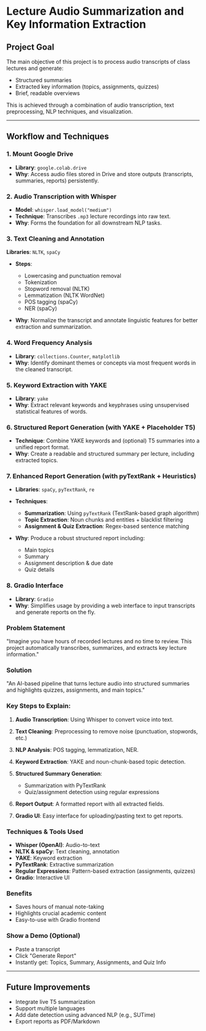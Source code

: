 # Lecture Audio Summarization and Key Information Extraction

##  Project Goal

The main objective of this project is to process audio transcripts of class lectures and generate:

* Structured summaries
* Extracted key information (topics, assignments, quizzes)
* Brief, readable overviews

This is achieved through a combination of audio transcription, text preprocessing, NLP techniques, and visualization.

---

##  Workflow and Techniques

### 1. Mount Google Drive

* **Library**: `google.colab.drive`
* **Why**: Access audio files stored in Drive and store outputs (transcripts, summaries, reports) persistently.

### 2. Audio Transcription with Whisper

* **Model**: `whisper.load_model("medium")`
* **Technique**: Transcribes `.mp3` lecture recordings into raw text.
* **Why**: Forms the foundation for all downstream NLP tasks.

### 3. Text Cleaning and Annotation

**Libraries**: `NLTK`, `spaCy`

* **Steps**:

  * Lowercasing and punctuation removal
  * Tokenization
  * Stopword removal (NLTK)
  * Lemmatization (NLTK WordNet)
  * POS tagging (spaCy)
  * NER (spaCy)
* **Why**: Normalize the transcript and annotate linguistic features for better extraction and summarization.

### 4. Word Frequency Analysis

* **Library**: `collections.Counter`, `matplotlib`
* **Why**: Identify dominant themes or concepts via most frequent words in the cleaned transcript.

### 5. Keyword Extraction with YAKE

* **Library**: `yake`
* **Why**: Extract relevant keywords and keyphrases using unsupervised statistical features of words.

### 6. Structured Report Generation (with YAKE + Placeholder T5)

* **Technique**: Combine YAKE keywords and (optional) T5 summaries into a unified report format.
* **Why**: Create a readable and structured summary per lecture, including extracted topics.

### 7. Enhanced Report Generation (with pyTextRank + Heuristics)

* **Libraries**: `spaCy`, `pyTextRank`, `re`
* **Techniques**:

  * **Summarization**: Using `pyTextRank` (TextRank-based graph algorithm)
  * **Topic Extraction**: Noun chunks and entities + blacklist filtering
  * **Assignment & Quiz Extraction**: Regex-based sentence matching
* **Why**: Produce a robust structured report including:

  * Main topics
  * Summary
  * Assignment description & due date
  * Quiz details

### 8. Gradio Interface

* **Library**: `Gradio`
* **Why**: Simplifies usage by providing a web interface to input transcripts and generate reports on the fly.


###  Problem Statement

"Imagine you have hours of recorded lectures and no time to review. This project automatically transcribes, summarizes, and extracts key lecture information."

###  Solution

"An AI-based pipeline that turns lecture audio into structured summaries and highlights quizzes, assignments, and main topics."

###  Key Steps to Explain:

1. **Audio Transcription**: Using Whisper to convert voice into text.
2. **Text Cleaning**: Preprocessing to remove noise (punctuation, stopwords, etc.)
3. **NLP Analysis**: POS tagging, lemmatization, NER.
4. **Keyword Extraction**: YAKE and noun-chunk-based topic detection.
5. **Structured Summary Generation**:

   * Summarization with PyTextRank
   * Quiz/assignment detection using regular expressions
6. **Report Output**: A formatted report with all extracted fields.
7. **Gradio UI**: Easy interface for uploading/pasting text to get reports.

###  Techniques & Tools Used

* **Whisper (OpenAI)**: Audio-to-text
* **NLTK & spaCy**: Text cleaning, annotation
* **YAKE**: Keyword extraction
* **PyTextRank**: Extractive summarization
* **Regular Expressions**: Pattern-based extraction (assignments, quizzes)
* **Gradio**: Interactive UI

###  Benefits

* Saves hours of manual note-taking
* Highlights crucial academic content
* Easy-to-use with Gradio frontend

###  Show a Demo (Optional)

* Paste a transcript
* Click "Generate Report"
* Instantly get: Topics, Summary, Assignments, and Quiz Info
---

##  Future Improvements

* Integrate live T5 summarization
* Support multiple languages
* Add date detection using advanced NLP (e.g., SUTime)
* Export reports as PDF/Markdown

